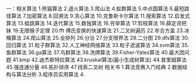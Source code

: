 一：相关算法
    1.熊猫算法
    2.退火算法
    3.爬山法
    4.蚁群算法
    5.中点圆算法
    6.最短路径算法
    7.加密算法
    8.回溯法
    9.贪心算法
    10.克鲁斯卡尔算法
    11.搜索算法
    12.启发式算法
    13.蛙跳算法
    14.迭代算法
    15.数独算法
    16.穷举算法
    17.剪枝算法
    18.薛定谔把妹
    19.无限猴子定理
    20.fft 傅氏变换的快速算法
    21.二叉树遍历
    22.牟合方盖
    23.冰桶算法
    24.爬山算法
    25.全排列
    26.分治
    27.分支限界法
    28.二分图
    29.dfs算法
    30.回归算法
    31.粒子群算法
    32.人工神经网络算法
    33.粒子滤波算法
    34.svm算法
    35.鱼群算法
    36.ga算法
    37.鸟群算法
    38.洗牌算法
    39.Fisher-Yates算法
    40.最大团问题
    41.kmp
    42.迪杰斯特拉算法
    43.kruskal算法(最小生成树算法)
    44.普里姆算法
    45.强连通分量
    46.拓扑排序
    47.线索二叉树
相关书
    1.算法竞赛入门经典
    2.数据结构与算法分析
    3.程序员实用算法
    4.